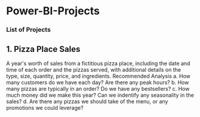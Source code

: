 # Power-BI-Projects

  ### List of Projects
  
## 1. Pizza Place Sales
A year's worth of sales from a fictitious pizza place, including the date and time of each order and the pizzas served, with additional details on the type, size, quantity, price, and ingredients.
Recommended Analysis
a. How many customers do we have each day? Are there any peak hours?
b. How many pizzas are typically in an order? Do we have any bestsellers?
c. How much money did we make this year? Can we indentify any seasonality in the sales?
d. Are there any pizzas we should take of the menu, or any promotions we could leverage?
